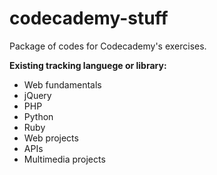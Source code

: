 codecademy-stuff
================

Package of codes for Codecademy's exercises. 


<strong>Existing tracking languege or library:</strong>
<ul>
<li>Web fundamentals</li>
<li>jQuery</li>
<li>PHP</li>
<li>Python</li>
<li>Ruby</li>
<li>Web projects</li>
<li>APIs</li>
<li>Multimedia projects</li>
</ul>
